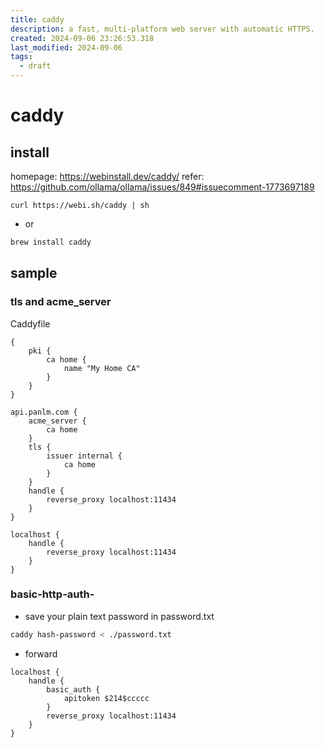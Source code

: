 ```yaml
---
title: caddy
description: a fast, multi-platform web server with automatic HTTPS.
created: 2024-09-06 23:26:53.318
last_modified: 2024-09-06
tags:
  - draft
---
```


# caddy

## install
homepage: https://webinstall.dev/caddy/
refer: https://github.com/ollama/ollama/issues/849#issuecomment-1773697189
```
curl https://webi.sh/caddy | sh

```
- or
```sh
brew install caddy

```

## sample 
### tls and acme_server
Caddyfile
```
{
	pki {
		ca home {
			name "My Home CA"
		}
	}
}

api.panlm.com {
	acme_server {
		ca home
	}
	tls {
		issuer internal {
			ca home
		}
	}
	handle {
		reverse_proxy localhost:11434
	}
}

localhost {
	handle {
		reverse_proxy localhost:11434
	}
}

```


### basic-http-auth-
- save your plain text password in password.txt
```sh
caddy hash-password < ./password.txt

```
- forward
```
localhost {
	handle {
		basic_auth {
			apitoken $214$ccccc
		}
		reverse_proxy localhost:11434
	}
}

```

